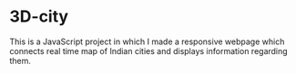 # 3D-city

This is a JavaScript project in which I made a responsive webpage which connects real time map of Indian cities and displays information regarding them.
